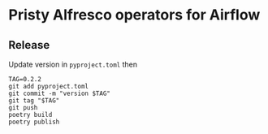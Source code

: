 # Pristy Alfresco operators for Airflow


## Release

Update version in `pyproject.toml` then

```shell
TAG=0.2.2
git add pyproject.toml
git commit -m "version $TAG"
git tag "$TAG"
git push
poetry build
poetry publish
```

